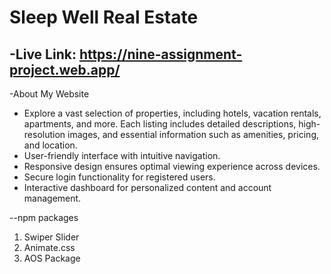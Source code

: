 # Sleep Well Real Estate
-Live Link: https://nine-assignment-project.web.app/
-
-About My Website
* Explore a vast selection of properties, including hotels, vacation rentals, apartments, and more. Each listing includes detailed descriptions, high-resolution images, and essential information such as amenities, pricing, and location.
* User-friendly interface with intuitive navigation.
* Responsive design ensures optimal viewing experience across devices.
* Secure login functionality for registered users.
* Interactive dashboard for personalized content and account management.


--npm packages
1. Swiper Slider
2. Animate.css
3. AOS Package

